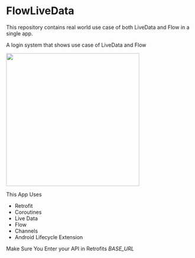 # FlowLiveData

This repository contains real world use case of both LiveData and Flow in a single app.

A login system that shows use case of LiveData and Flow

<img src="https://user-images.githubusercontent.com/39574228/114858352-4540a900-9de1-11eb-8012-798019a6649b.jpg" width="360">

This App Uses
* Retrofit
* Coroutines
* Live Data
* Flow
* Channels
* Android Lifecycle Extension

Make Sure You Enter your API in Retrofits *BASE_URL*
